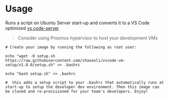 # Usage
Runs a script on Ubuntu Server start-up and converts it to a VS Code optimized [vs code-server](https://code.visualstudio.com/docs/remote/vscode-server)
> Consider using Proxmox hypervisor to host your development VMs  

```shell
# Create your image by running the following as root user:

echo "wget -O setup.sh https://raw.githubusercontent.com/chaseoli/vscode-vm-setup/v1.0.0/setup.sh" >> .bashrc

echo "bash setup.sh" >> .bashrc

#  this adds a setup script to your .bashrc that automatically runs at start-up to setup the developer dev environment. Then this image can be cloned and re-provisioned for your team's developers. Enjoy!

```


